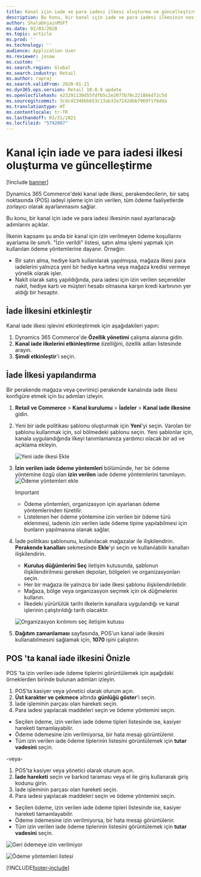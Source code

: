 ```yaml
---
title: Kanal için iade ve para iadesi ilkesi oluşturma ve güncelleştirme
description: Bu konu, bir kanal için iade ve para iadesi ilkesinin nasıl ayarlanacağını açıklar.
author: ShalabhjainMSFT
ms.date: 02/03/2020
ms.topic: article
ms.prod: ''
ms.technology: ''
audience: Application User
ms.reviewer: josaw
ms.custom: ''
ms.search.region: Global
ms.search.industry: Retail
ms.author: rapraj
ms.search.validFrom: 2020-01-21
ms.dyn365.ops.version: Retail 10.0.9 update
ms.openlocfilehash: e23291130d55fdfb5c2e2077b78c221866d72c5d
ms.sourcegitcommit: 3cdc42346bb653c13ab33a7142dbb7969f1f6dda
ms.translationtype: HT
ms.contentlocale: tr-TR
ms.lasthandoff: 03/31/2021
ms.locfileid: "5792087"
---
```

# <a name="create-and-update-a-returns-and-refunds-policy-for-a-channel"></a>Kanal için iade ve para iadesi ilkesi oluşturma ve güncelleştirme

[!include [banner](includes/banner.md)]

Dynamics 365 Commerce'deki kanal iade ilkesi, perakendecilerin, bir satış noktasında (POS) iadeyi işleme için izin verilen, tüm ödeme faaliyetlerde zorlayıcı olarak ayarlanmasını sağlar.  

Bu konu, bir kanal için iade ve para iadesi ilkesinin nasıl ayarlanacağı adımlarını açıklar.

İlkenin kapsamı şu anda bir kanal için izin verilmeyen ödeme koşullarını ayarlama ile sınırlı. "İzin verildi" listesi, satın alma işlemi yapmak için kullanılan ödeme yöntemlerine dayanır. Örneğin:

- Bir satın alma, hediye kartı kullanılarak yapılmışsa, mağaza ilkesi para iadelerini yalnızca yeni bir hediye kartına veya mağaza kredisi vermeye yönelik olarak işler. 
- Nakit olarak satış yapıldığında, para iadesi için izin verilen seçenekler nakit, hediye kartı ve müşteri hesabı olmasına karşın kredi kartınının yer aldığı bir hesaptır. 


## <a name="enable-return-policy"></a>İade İlkesini etkinleştir

Kanal iade ilkesi işlevini etkinleştirmek için aşağıdakileri yapın:

1. Dynamics 365 Commerce'de **Özellik yönetimi** çalışma alanına gidin.
2. **Kanal iade ilkelerini etkinleştirme** özelliğini, özellik adları listesinde arayın.
3. **Şimdi etkinleştir**'i seçin. 

## <a name="configure-return-policy"></a>İade İlkesi yapılandırma

Bir perakende mağaza veya çevrimiçi perakende kanalında iade ilkesi konfigüre etmek için bu adımları izleyin.

1. **Retail ve Commerce** \> **Kanal kurulumu** \> **İadeler** \> **Kanal iade ilkesine** gidin.

2. Yeni bir iade politikası şablonu oluşturmak için **Yeni**'yi seçin. Varolan bir şablonu kullanmak için, sol bölmedeki şablonu seçin. Yeni şablonlar için, kanala uygulandığında ilkeyi tanımlamanıza yardımcı olacak bir ad ve açıklama ekleyin.

   ![Yeni iade ilkesi Ekle](media/Return-policy-page1.png "Yeni iade ilkesi Ekle")
     
   
3. **İzin verilen iade ödeme yöntemleri** bölümünde, her bir ödeme yöntemine özgü olan **izin verilen** iade ödeme yöntemlerini tanımlayın.
   ![Ödeme yöntemleri ekle](media/Return-policy-page2.PNG "Ödeme türü başına izin verilen ödeme yöntemlerini ayarla")
   
    > [!IMPORTANT]
    > - Ödeme yöntemleri, organizasyon için ayarlanan ödeme yöntemlerinden türetilir.
    > - Listelenen her ödeme yöntemine izin verilen bir ödeme türü eklenmesi, iadenin izin verilen iade ödeme tipine yapılabilmesi için bunların yapılmasına olanak sağlar.
    
4. İade politikası şablonunu, kullanılacak mağazalar ile ilişkilendirin. **Perakende kanalları** sekmesinde **Ekle**'yi seçin ve kullanılabilir kanalları ilişkilendirin. 

    - **Kuruluş düğümlerini Seç** iletişim kutusunda, şablonun ilişkilendirilmesi gereken depoları, bölgeleri ve organizasyonları seçin.
    - Her bir mağaza ile yalnızca bir iade ilkesi şablonu ilişkilendirilebilir.
    - Mağaza, bölge veya organizasyon seçmek için ok düğmelerini kullanın.
    - İlkedeki yürürlülük tarihi ilkelerin kanallara uygulandığı ve kanal işlerinin çalıştırıldığı tarih olacaktır. 

    ![Organizasyon kırılımını seç iletişim kutusu](media/Return-policy-page3.PNG "Organizasyon kırılımını seç iletişim kutusu")

5. **Dağıtım zamanlaması** sayfasında, POS'un kanal iade ilkesini kullanabilmesini sağlamak için, **1070** işini çalıştırın.

## <a name="preview-the-channel-return-policy-in-the-pos"></a>POS 'ta kanal iade ilkesini Önizle

POS 'ta izin verilen iade ödeme tiplerini görüntülemek için aşağıdaki örneklerden birinde bulunan adımları izleyin.

1. POS'ta kasiyer veya yönetici olarak oturum açın.
2. **Üst karakter ve çekmece** altında **günlüğü göster**'i seçin.
3. İade işleminin parçası olan hareketi seçin. 
4. Para iadesi yapılacak maddeleri seçin ve ödeme yöntemini seçin.  
- Seçilen ödeme, izin verilen iade ödeme tipleri listesinde ise, kasiyer hareketi tamamlayabilir.
- Ödeme ödemesine izin verilmiyorsa, bir hata mesajı görüntülenir.
- Tüm izin verilen iade ödeme tiplerinin listesini görüntülemek için **tutar vadesini** seçin.

-veya-

1. POS'ta kasiyer veya yönetici olarak oturum açın.
2. **İade hareketi** seçin ve barkod taraması veya el ile giriş kullanarak giriş kodunu girin. 
3. İade işleminin parçası olan hareketi seçin. 
4. Para iadesi yapılacak maddeleri seçin ve ödeme yöntemini seçin.  
- Seçilen ödeme, izin verilen iade ödeme tipleri listesinde ise, kasiyer hareketi tamamlayabilir.
- Ödeme ödemesine izin verilmiyorsa, bir hata mesajı görüntülenir.
- Tüm izin verilen iade ödeme tiplerinin listesini görüntülemek için **tutar vadesini** seçin.

![Geri ödemeye izin verilmiyor](media/Return-policy-page6.png "Geri ödeme türüne izin verilmiyor")



![Ödeme yöntemleri listesi](media/Return-policy-page5.PNG "Geri ödeme türlerine izin veriliyor")


[!INCLUDE[footer-include](../includes/footer-banner.md)]
